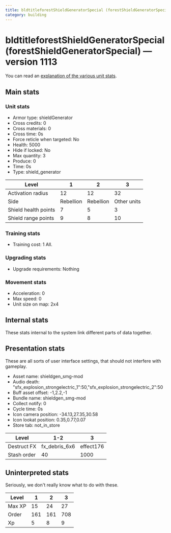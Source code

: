 ```yaml
---
title: bldtitleforestShieldGeneratorSpecial (forestShieldGeneratorSpecial)
category: building
---
```


# bldtitleforestShieldGeneratorSpecial (forestShieldGeneratorSpecial) — version 1113

You can read an [explanation  of the various unit stats](unitexplained.md).

## Main stats

### Unit stats

  * Armor type: shieldGenerator
  * Cross credits: 0
  * Cross materials: 0
  * Cross time: 0s
  * Force reticle when targeted: No
  * Health: 5000
  * Hide if locked: No
  * Max quantity: 3
  * Produce: 0
  * Time: 0s
  * Type: shield_generator

|Level               |1        |2        |3          |
|--------------------|---------|---------|-----------|
|Activation radius   |12       |12       |32         |
|Side                |Rebellion|Rebellion|Other units|
|Shield health points|7        |5        |3          |
|Shield range points |9        |8        |10         |


### Training stats

  * Training cost: 1 All.

### Upgrading stats

  * Upgrade requirements: Nothing

### Movement stats

  * Acceleration: 0
  * Max speed: 0
  * Unit size on map: 2x4

## Internal stats

These stats internal to the system link different parts of data together.


## Presentation stats

These are all sorts of user interface settings, that should not interfere with gameplay.

  * Asset name: shieldgen_smg-mod
  * Audio death: "sfx_explosion_strongelectric_1":50,"sfx_explosion_strongelectric_2":50
  * Buff asset offset: -1,2.2,-1
  * Bundle name: shieldgen_smg-mod
  * Collect notify: 0
  * Cycle time: 0s
  * Icon camera position: -34.13,27.35,30.58
  * Icon lookat position: 0.35,0.77,0.07
  * Store tab: not_in_store

|Level      |1-2          |3        |
|-----------|-------------|---------|
|Destruct FX|fx_debris_6x6|effect176|
|Stash order|40           |1000     |


## Uninterpreted stats

Seriously, we don't really know what to do with these.

|Level |1  |2  |3  |
|------|---|---|---|
|Max XP|15 |24 |27 |
|Order |161|161|708|
|Xp    |5  |8  |9  |



